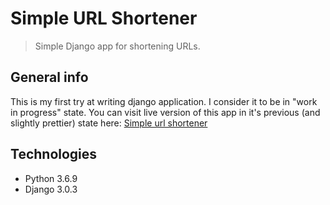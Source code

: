 # Simple URL Shortener
> Simple Django app for shortening URLs. 

## General info
This is my first try at writing django application. I consider it to be in "work in progress" state.
You can visit live version of this app in it's previous (and slightly prettier) state here:
[Simple url shortener](http://bartzu.pythonanywhere.com/)

## Technologies
* Python 3.6.9
* Django 3.0.3 


